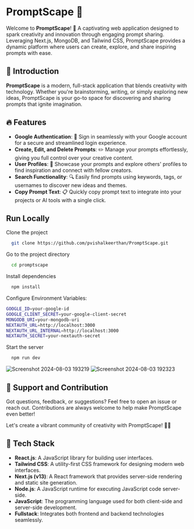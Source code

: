 # PromptScape 🌟

Welcome to **PromptScape**! 🚀 A captivating web application designed to spark creativity and innovation through engaging prompt sharing. Leveraging Next.js, MongoDB, and Tailwind CSS, PromptScape provides a dynamic platform where users can create, explore, and share inspiring prompts with ease.

## 🌟 Introduction

**PromptScape** is a modern, full-stack application that blends creativity with technology. Whether you're brainstorming, writing, or simply exploring new ideas, PromptScape is your go-to space for discovering and sharing prompts that ignite imagination.

## 🔥 Features

- **Google Authentication**: 📝 Sign in seamlessly with your Google account for a secure and streamlined login experience.
- **Create, Edit, and Delete Prompts**: ✏️ Manage your prompts effortlessly, giving you full control over your creative content.
- **User Profiles**: 👤 Showcase your prompts and explore others' profiles to find inspiration and connect with fellow creators.
- **Search Functionality**: 🔍 Easily find prompts using keywords, tags, or usernames to discover new ideas and themes.
- **Copy Prompt Text**: 📋 Quickly copy prompt text to integrate into your projects or AI tools with a single click.

## Run Locally

Clone the project

```bash
  git clone https://github.com/pvishalkeerthan/PromptScape.git
```

Go to the project directory

```bash
  cd promptscape
```

Install dependencies
```bash
  npm install
```
Configure Environment Variables:
```bash
GOOGLE_ID=your-google-id
GOOGLE_CLIENT_SECRET=your-google-client-secret
MONGODB_URI=your-mongodb-uri
NEXTAUTH_URL=http://localhost:3000
NEXTAUTH_URL_INTERNAL=http://localhost:3000
NEXTAUTH_SECRET=your-nextauth-secret

```
Start the server
```bash
  npm run dev
```
![Screenshot 2024-08-03 193219](https://github.com/user-attachments/assets/1ac5af84-72c7-4800-a5b4-6139e10e0b94)
![Screenshot 2024-08-03 192323](https://github.com/user-attachments/assets/138b52f6-a622-4e65-b118-1c5c5223c106)


## 🤝 Support and Contribution
Got questions, feedback, or suggestions? Feel free to open an issue or reach out. Contributions are always welcome to help make PromptScape even better!

Let's create a vibrant community of creativity with PromptScape! 🌈🎨
## 📂 Tech Stack

- **React.js**: A JavaScript library for building user interfaces.
- **Tailwind CSS**: A utility-first CSS framework for designing modern web interfaces.
- **Next.js (v13)**: A React framework that provides server-side rendering and static site generation.
- **Node.js**: A JavaScript runtime for executing JavaScript code server-side.
- **JavaScript**: The programming language used for both client-side and server-side development.
- **Fullstack**: Integrates both frontend and backend technologies seamlessly.
